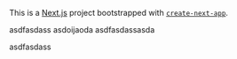 This is a [Next.js](https://nextjs.org/) project bootstrapped with [`create-next-app`](https://github.com/vercel/next.js/tree/canary/packages/create-next-app).

asdfasdass asdoijaoda
asdfasdassasda

asdfasdass
